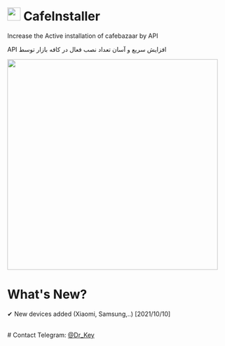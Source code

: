 ﻿# <img src="https://s4.uupload.ir/files/bazaaar2_eba6.jpg" width="30px" height="30px">  CafeInstaller
Increase the Active installation of cafebazaar by API

API افزایش سریع و آسان تعداد نصب فعال در کافه بازار توسط 
<html>
<img src="https://s4.uupload.ir/files/cafe-install-up_nf6n.jpg"  width="480px">
</html>

<br>

# What's New?

✔ New devices added (Xiaomi, Samsung,..)  [2021/10/10]

<br>
# Contact
Telegram: <a href="https://t.me/Dr_Key" color="blue">@Dr_Key</a>
